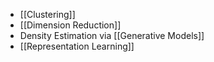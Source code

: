 - [[Clustering]]
- [[Dimension Reduction]]
- Density Estimation via [[Generative Models]]
- [[Representation Learning]]